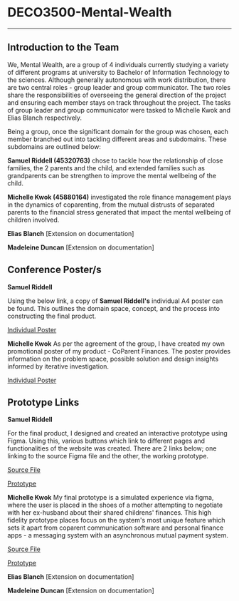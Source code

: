 # DECO3500-Mental-Wealth

***

## Introduction to the Team

We, Mental Wealth, are a group of 4 individuals currently studying a variety of different programs at university to Bachelor of Information Technology to the sciences. Although generally autonomous with work distribution, there are two central roles - group leader and group communicator. The two roles share the responsibilities of overseeing the general direction of the project and ensuring each member stays on track throughout the project. The tasks of group leader and group communicator were tasked to Michelle Kwok and Elias Blanch respectively.

Being a group, once the significant domain for the group was chosen, each member branched out into tackling different areas and subdomains. These subdomains are outlined below:

**Samuel Riddell (45320763)** chose to tackle how the relationship of close families, the 2 parents and the child, and extended families such as grandparents can be strengthen to improve the mental wellbeing of the child.

**Michelle Kwok (45880164)** investigated the role finance management plays in the dynamics of coparenting, from the mutual distrusts of separated parents to the financial stress generated that impact the mental wellbeing of children involved.

**Elias Blanch** [Extension on documentation]

**Madeleine Duncan** [Extension on documentation]

## Conference Poster/s

**Samuel Riddell**

Using the below link, a copy of **Samuel Riddell's** individual A4 poster can be found. This outlines the domain space, concept, and the process into constructing the final product.

[Individual Poster](https://drive.google.com/file/d/10rYK3MHWJzFo8nz9rEKBY-gMgnjFkq5y/view?usp=sharing)


**Michelle Kwok**
As per the agreement of the group, I have created my own promotional poster of my product - CoParent Finances. The poster provides information on the problem space, possible solution and design insights informed by iterative investigation.

[Individual Poster](https://drive.google.com/file/d/11JxL9JTo5HOzfP8JUOtI-JAqFJA4iV_U/view?usp=sharing)


## Prototype Links

**Samuel Riddell**

For the final product, I designed and created an interactive prototype using Figma. Using this, various buttons which link to different pages and functionalities of the website was created. There are 2 links below; one linking to the source Figma file and the other, the working prototype.

[Source File](https://www.figma.com/file/CxfkCOGT9lTkGJYkCtXjFX/DECO3500-Final-Product?node-id=0%3A1)

[Prototype](https://www.figma.com/proto/CxfkCOGT9lTkGJYkCtXjFX/DECO3500-Final-Product?node-id=5%3A671&scaling=min-zoom)

**Michelle Kwok** 
My final prototype is a simulated experience via figma, where the user is placed in the shoes of a mother attempting to negotiate with her ex-husband about their shared childrens' finances. This high fidelity prototype places focus on the system's most unique feature which sets it apart from coparent communication software and personal finance apps - a messaging system with an asynchronous mutual payment system.

[Source File](https://www.figma.com/file/QUOcNnnjiZbRpgp3PdkCyY/CoParent-Finances-HIGH?node-id=0%3A1)

[Prototype](https://www.figma.com/proto/QUOcNnnjiZbRpgp3PdkCyY/CoParent-Finances-HIGH?node-id=0%3A1&scaling=scale-down)


**Elias Blanch** [Extension on documentation]

**Madeleine Duncan** [Extension on documentation]



